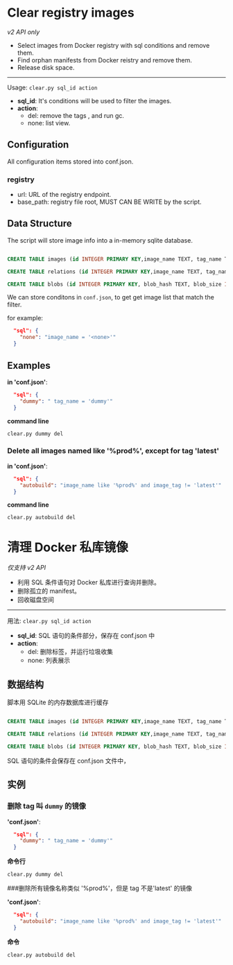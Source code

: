 # Clear registry images

*v2 API only*

- Select images from Docker registry with sql conditions and remove them.
- Find orphan manifests from Docker reistry and remove them.
- Release disk space.

---

Usage: `clear.py sql_id action`



- **sql_id**: It's conditions will be used to filter the images.
- **action**:
	- del: remove the tags , and run gc.
	- none: list view.

## Configuration

All configuration items stored into conf.json.

### registry

- url: URL of the registry endpoint.
- base_path: registry file root, MUST CAN BE WRITE by the script.

## Data Structure

The script will store image info into a in-memory sqlite database.

~~~sql

CREATE TABLE images (id INTEGER PRIMARY KEY,image_name TEXT, tag_name TEXT, tag_timestamp INTEGER, tag_hash TEXT,tag_size INTEGER);

CREATE TABLE relations (id INTEGER PRIMARY KEY,image_name TEXT, tag_name TEXT, blob_hash TEXT);

CREATE TABLE blobs (id INTEGER PRIMARY KEY, blob_hash TEXT, blob_size INTEGER, blob_date INTEGER)

~~~

We can store conditons in `conf.json`, to get get image list that match the filter.

for example:

~~~json
  "sql": {
    "none": "image_name = '<none>'"
  }

~~~

## Examples

**in 'conf.json'**:

~~~json
  "sql": {
    "dummy": " tag_name = 'dummy'"
  }
~~~

**command line**

`clear.py dummy del`

### Delete all images named like '%prod%', except for tag 'latest'

**in 'conf.json'**:

~~~json
  "sql": {
    "autobuild": "image_name like '%prod%' and image_tag != 'latest'"
  }
~~~

**command line**

`clear.py autobuild del`

# 清理 Docker 私库镜像

*仅支持 v2 API*

- 利用 SQL 条件语句对 Docker 私库进行查询并删除。
- 删除孤立的 manifest。
- 回收磁盘空间

---

用法: `clear.py sql_id action`

- **sql_id**: SQL 语句的条件部分，保存在 conf.json 中
- **action**:
	- del: 删除标签，并运行垃圾收集
	- none: 列表展示


## 数据结构

脚本用 SQLite 的内存数据库进行缓存

~~~sql

CREATE TABLE images (id INTEGER PRIMARY KEY,image_name TEXT, tag_name TEXT, tag_timestamp INTEGER, tag_hash TEXT,tag_size INTEGER);

CREATE TABLE relations (id INTEGER PRIMARY KEY,image_name TEXT, tag_name TEXT, blob_hash TEXT);

CREATE TABLE blobs (id INTEGER PRIMARY KEY, blob_hash TEXT, blob_size INTEGER, blob_date INTEGER)

~~~


SQL 语句的条件会保存在 conf.json 文件中，

## 实例

### 删除 tag 叫 `dummy` 的镜像

**'conf.json'**:

~~~json
  "sql": {
    "dummy": " tag_name = 'dummy'"
  }
~~~

**命令行**

`clear.py dummy del`

###删除所有镜像名称类似 '%prod%'，但是 tag 不是'latest' 的镜像

**'conf.json'**:

~~~json
  "sql": {
    "autobuild": "image_name like '%prod%' and image_tag != 'latest'"
  }
~~~

**命令**

`clear.py autobuild del`

